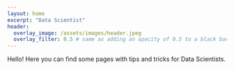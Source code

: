 ```yaml
---
layout: home
excerpt: "Data Scientist"
header:
  overlay_image: /assets/images/header.jpeg
  overlay_filter: 0.5 # same as adding an opacity of 0.5 to a black background
---
```


Hello! Here you can find some pages with tips and tricks for Data Scientists.